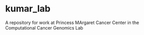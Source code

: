 # kumar_lab
A repository for work at Princess MArgaret Cancer Center in the Computational Cancer Genomics Lab
